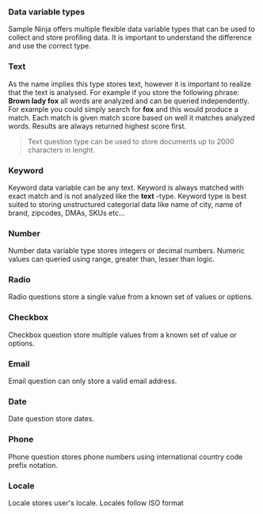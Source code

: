 ### Data variable types

Sample Ninja offers multiple flexible data variable types that can be used to collect and store profiling data. It is important to understand the difference and use the correct type.

### Text 
As the name implies this type stores text, however it is important to realize that the text is analysed. For example if you store the following phrase: **Brown lady fox** all words are analyzed and can be queried independently. For example you could simply search for **fox** and this would produce a match. Each match is given match score based on well it matches analyzed words. Results are always returned highest score first.

> Text question type can be used to store documents up to 2000 characters in lenght.

### Keyword
Keyword data variable can be any text. Keyword is always matched with exact match and is not analyzed like the **text** -type. Keyword type is best suited to storing unstructured categorial data like name of city, name of brand, zipcodes, DMAs, SKUs etc...

### Number
Number data variable type stores integers or decimal numbers. Numeric values can queried using range, greater than, lesser than logic.

### Radio
Radio questions store a single value from a known set of values or options.

### Checkbox
Checkbox question store multiple values from a known set of value or options.

### Email
Email question can only store a valid email address.

### Date
Date question store dates.

### Phone
Phone question stores phone numbers using international country code prefix notation. 

### Locale
Locale stores user's locale. Locales follow ISO format
